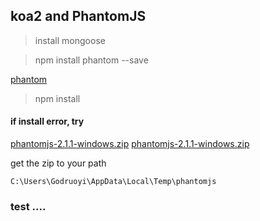 ## koa2 and PhantomJS

> install mongoose

> npm install phantom --save

[phantom](https://github.com/amir20/phantomjs-node)


> npm install

#### if install error, try 

[phantomjs-2.1.1-windows.zip](https://bitbucket.org/ariya/phantomjs/downloads/phantomjs-2.1.1-windows.zip)
[phantomjs-2.1.1-windows.zip](http://godruoyi.github.io/phantomjs-2.1.1-windows.zip)

get the zip to your path

    C:\Users\Godruoyi\AppData\Local\Temp\phantomjs

###  test ....





